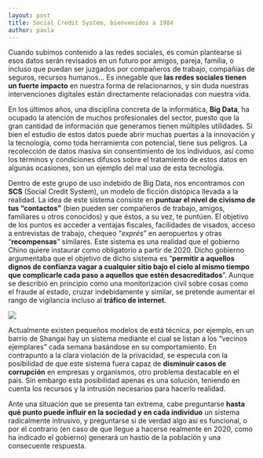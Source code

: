 ```yaml
---
layout: post
title: Social Credit System, bienvenidos a 1984
author: paula
---
```


Cuando subimos contenido a las redes sociales, es común plantearse si esos datos serán revisados en un futuro por amigos, pareja, familia, o incluso que puedan ser juzgados por compañeros de trabajo, compañías de seguros, recursos humanos… Es innegable que **las redes sociales tienen un fuerte impacto** en nuestra forma de relacionarnos, y sin duda nuestras intervenciones digitales están directamente relacionadas con nuestra vida.
 
En los últimos años, una disciplina concreta de la informática, **Big Data**, ha ocupado la atención de muchos profesionales del sector, puesto que la gran cantidad de información que generamos tienen múltiples utilidades. Si bien el estudio de estos datos puede abrir muchas puertas a la innovación y la tecnología, como toda herramienta con potencial, tiene sus peligros. La recolección de datos masiva sin consentimiento de los individuos, así como los términos y condiciones difusos sobre el tratamiento de estos datos en algunas ocasiones, son un ejemplo del mal uso de esta tecnología. 
 
Dentro de este grupo de uso indebido de Big Data, nos encontramos con **SCS** (Social Credit System), un modelo de ficción distópica llevada a la realidad. La idea de este sistema consiste en **puntuar el nivel de civismo de tus “contactos”** (bien pueden ser compañeros de trabajo, amigos, familiares u otros conocidos) y que éstos, a su vez, te puntúen. El objetivo de los puntos es acceder a ventajas fiscales, facilidades de visados, acceso a entrevistas de trabajo, chequeo “_exprés_” en aeropuertos y otras “**recompensas**” similares. Este sistema es una realidad que el gobierno Chino quiere instaurar como obligatorio a partir de 2020. Dicho gobierno argumentaba que el objetivo de dicho sistema es “**permitir a aquellos dignos de confianza vagar a cualquier sitio bajo el cielo al mismo tiempo que complicarle cada paso a aquellos que estén desacreditados**”. Aunque se describió en principio como una monitorización civil sobre cosas como el fraude al estado, cruzar indebidamente y similar, se pretende aumentar el rango de vigilancia incluso al **tráfico de internet**. 

![](https://github.com/Interferencias/interferencias.github.io/blob/master/assets/images/ccp-600x311.jpg)
 
Actualmente existen pequeños modelos de está técnica, por ejemplo, en un barrio de Shangai hay un sistema mediante el cual se listan a los “vecinos ejemplares” cada semana basándose en su comportamiento. En contrapunto a la clara violación de la privacidad, se especula con la posibilidad de que este sistema fuera capaz de **disminuir casos de corrupción** en empresas y organismos, otro problema destacable en el país. Sin embargo esta posibilidad apenas es una solución, teniendo en cuenta los recursos y la intrusión necesarios para hacerlo realidad. 
 
Ante una situación que se presenta tan extrema, cabe preguntarse **hasta qué punto puede influir en la sociedad y en cada individuo** un sistema radicalmente intrusivo, y preguntarse si de verdad algo así es funcional, o por el contrario (en caso de que llegue a hacerse realmente en 2020, como ha indicado el gobierno) generará un hastío de la población y una consecuente respuesta. 
